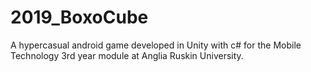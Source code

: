 # 2019_BoxoCube
A hypercasual android game developed in Unity with c# for the Mobile Technology 3rd year module at Anglia Ruskin University.
